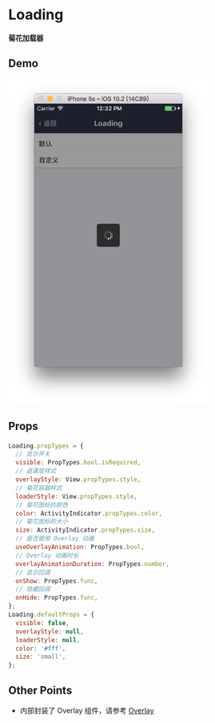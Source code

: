 # Loading

**菊花加载器**

## Demo

![Loading Demo](demo.png)

## Props

```js
Loading.propTypes = {
  // 显示开关
  visible: PropTypes.bool.isRequired,
  // 遮罩层样式
  overlayStyle: View.propTypes.style,
  // 菊花容器样式
  loaderStyle: View.propTypes.style,
  // 菊花图标的颜色
  color: ActivityIndicator.propTypes.color,
  // 菊花图标的大小
  size: ActivityIndicator.propTypes.size,
  // 是否使用 Overlay 动画
  useOverlayAnimation: PropTypes.bool,
  // Overlay 动画时长
  overlayAnimationDuration: PropTypes.number,
  // 显示回调
  onShow: PropTypes.func,
  // 隐藏回调
  onHide: PropTypes.func,
};
Loading.defaultProps = {
  visible: false,
  overlayStyle: null,
  loaderStyle: null,
  color: '#fff',
  size: 'small',
};
```

## Other Points

- 内部封装了 Overlay 组件，请参考 [Overlay](https://github.com/dragonwong/rnx-ui/tree/master/Overlay)
